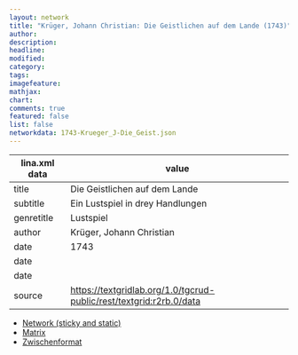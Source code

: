 ```yaml
---
layout: network
title: "Krüger, Johann Christian: Die Geistlichen auf dem Lande (1743)"
author:
description:
headline:
modified:
category:
tags:
imagefeature: 
mathjax: 
chart: 
comments: true
featured: false
list: false
networkdata: 1743-Krueger_J-Die_Geist.json
---
```

lina.xml data  | value
------------- | -------------
title|Die Geistlichen auf dem Lande
subtitle|Ein Lustspiel in drey Handlungen
genretitle|Lustspiel
author|Krüger, Johann Christian
date|1743
date|
date|
source|https://textgridlab.org/1.0/tgcrud-public/rest/textgrid:r2rb.0/data


* [Network (sticky and static)](/network173)
* [Matrix](/matrix173)
* [Zwischenformat](/lina173 )
